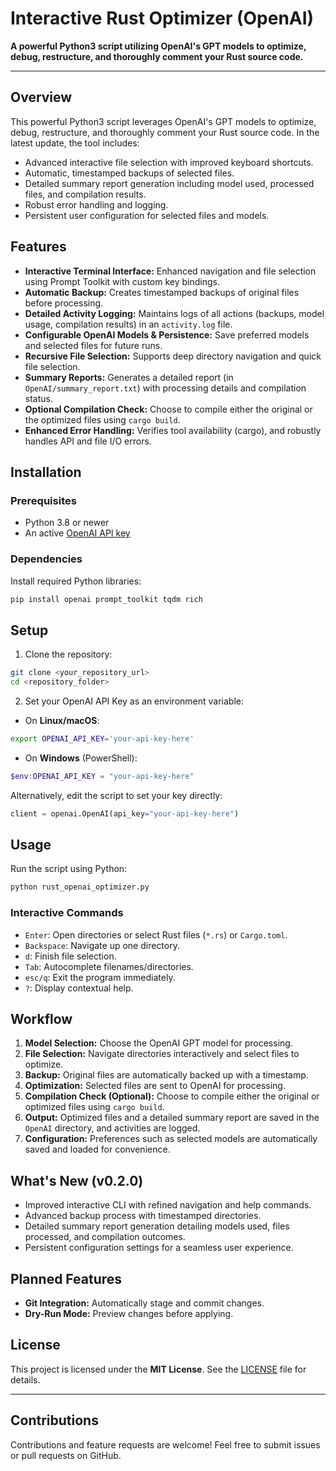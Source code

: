 # Interactive Rust Optimizer (OpenAI)

**A powerful Python3 script utilizing OpenAI's GPT models to optimize, debug, restructure, and thoroughly comment your Rust source code.**

---

## Overview

This powerful Python3 script leverages OpenAI's GPT models to optimize, debug, restructure, and thoroughly comment your Rust source code. In the latest update, the tool includes:

- Advanced interactive file selection with improved keyboard shortcuts.
- Automatic, timestamped backups of selected files.
- Detailed summary report generation including model used, processed files, and compilation results.
- Robust error handling and logging.
- Persistent user configuration for selected files and models.

## Features

- **Interactive Terminal Interface:** Enhanced navigation and file selection using Prompt Toolkit with custom key bindings.
- **Automatic Backup:** Creates timestamped backups of original files before processing.
- **Detailed Activity Logging:** Maintains logs of all actions (backups, model usage, compilation results) in an `activity.log` file.
- **Configurable OpenAI Models & Persistence:** Save preferred models and selected files for future runs.
- **Recursive File Selection:** Supports deep directory navigation and quick file selection.
- **Summary Reports:** Generates a detailed report (in `OpenAI/summary_report.txt`) with processing details and compilation status.
- **Optional Compilation Check:** Choose to compile either the original or the optimized files using `cargo build`.
- **Enhanced Error Handling:** Verifies tool availability (cargo), and robustly handles API and file I/O errors.

## Installation

### Prerequisites

- Python 3.8 or newer
- An active [OpenAI API key](https://platform.openai.com/api-keys)

### Dependencies

Install required Python libraries:

```bash
pip install openai prompt_toolkit tqdm rich
```

## Setup

1. Clone the repository:

```bash
git clone <your_repository_url>
cd <repository_folder>
```

2. Set your OpenAI API Key as an environment variable:

- On **Linux/macOS**:

```bash
export OPENAI_API_KEY='your-api-key-here'
```

- On **Windows** (PowerShell):

```powershell
$env:OPENAI_API_KEY = "your-api-key-here"
```

Alternatively, edit the script to set your key directly:

```python
client = openai.OpenAI(api_key="your-api-key-here")
```

## Usage

Run the script using Python:

```bash
python rust_openai_optimizer.py
```

### Interactive Commands

- `Enter`: Open directories or select Rust files (`*.rs`) or `Cargo.toml`.
- `Backspace`: Navigate up one directory.
- `d`: Finish file selection.
- `Tab`: Autocomplete filenames/directories.
- `esc/q`: Exit the program immediately.
- `?`: Display contextual help.

## Workflow

1. **Model Selection:** Choose the OpenAI GPT model for processing.
2. **File Selection:** Navigate directories interactively and select files to optimize.
3. **Backup:** Original files are automatically backed up with a timestamp.
4. **Optimization:** Selected files are sent to OpenAI for processing.
5. **Compilation Check (Optional):** Choose to compile either the original or optimized files using `cargo build`.
6. **Output:** Optimized files and a detailed summary report are saved in the `OpenAI` directory, and activities are logged.
7. **Configuration:** Preferences such as selected models are automatically saved and loaded for convenience.

## What's New (v0.2.0)

- Improved interactive CLI with refined navigation and help commands.
- Advanced backup process with timestamped directories.
- Detailed summary report generation detailing models used, files processed, and compilation outcomes.
- Persistent configuration settings for a seamless user experience.

## Planned Features

- **Git Integration:** Automatically stage and commit changes.
- **Dry-Run Mode:** Preview changes before applying.

## License

This project is licensed under the **MIT License**. See the [LICENSE](LICENSE) file for details.

---

## Contributions

Contributions and feature requests are welcome! Feel free to submit issues or pull requests on GitHub.
